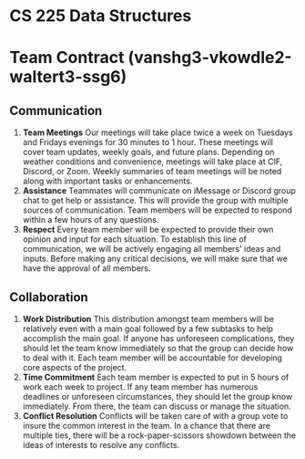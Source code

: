 # CS 225 Data Structures

# Team Contract (vanshg3-vkowdle2-waltert3-ssg6)

## Communication
1. **Team Meetings** Our meetings will take place twice a week on Tuesdays and Fridays evenings for 30 minutes to 1 hour. These meetings will cover team updates, weekly goals, and future plans. Depending on weather conditions and convenience, meetings will take place at CIF, Discord, or Zoom. Weekly summaries of team meetings will be noted along with important tasks or enhancements. 
2. **Assistance** Teammates will communicate on iMessage or Discord group chat to get help or assistance. This will provide the group with multiple sources of communication. Team members will be expected to respond within a few hours of any questions.
3. **Respect** Every team member will be expected to provide their own opinion and input for each situation. To establish this line of communication, we will be actively engaging all members' ideas and inputs. Before making any critical decisions, we will make sure that we have the approval of all members.

## Collaboration
1. **Work Distribution** This distribution amongst team members will be relatively even with a main goal followed by a few subtasks to help accomplish the main goal. If anyone has unforeseen complications, they should let the team know immediately so that the group can decide how to deal with it. Each team member will be accountable for developing core aspects of the project.
2. **Time Commitment** Each team member is expected to put in 5 hours of work each week to project. If any team member has numerous deadlines or unforeseen circumstances, they should let the group know immediately. From there, the team can discuss or manage the situation.
3. **Conflict Resolution** Conflicts will be taken care of with a group vote to insure the common interest in the team. In a chance that there are multiple ties, there will be a rock-paper-scissors showdown between the ideas of interests to resolve any conflicts.

